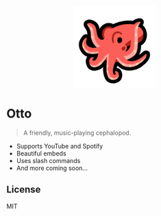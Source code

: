 <div align="center">
    <img width="192" height="192" src="./docs/otto.png">
</div>

# Otto

> A friendly, music-playing cephalopod.

- Supports YouTube and Spotify
- Beautiful embeds
- Uses slash commands
- And more coming soon...

## License
MIT
